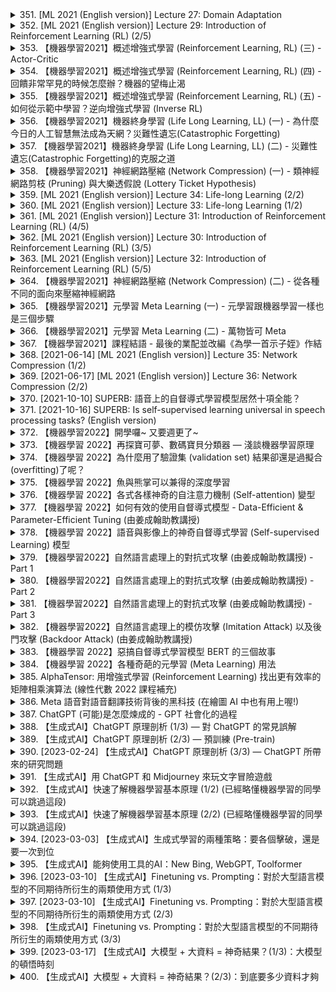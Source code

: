 <details>
<summary>351. [ML 2021 (English version)] Lecture 27: Domain Adaptation</summary><br>

<a href="https://www.youtube.com/watch?v=8AKqH6V9kjE" target="_blank">
    <img src="https://img.youtube.com/vi/8AKqH6V9kjE/maxresdefault.jpg" 
        alt="[Youtube]" width="200">
</a>


</details>

<details>
<summary>352. [ML 2021 (English version)] Lecture 29: Introduction of Reinforcement Learning (RL) (2/5)</summary><br>

<a href="https://www.youtube.com/watch?v=jbN0oYLtXps" target="_blank">
    <img src="https://img.youtube.com/vi/jbN0oYLtXps/maxresdefault.jpg" 
        alt="[Youtube]" width="200">
</a>


</details>

<details>
<summary>353. 【機器學習2021】概述增強式學習 (Reinforcement Learning, RL) (三) - Actor-Critic</summary><br>

<a href="https://www.youtube.com/watch?v=kk6DqWreLeU" target="_blank">
    <img src="https://img.youtube.com/vi/kk6DqWreLeU/maxresdefault.jpg" 
        alt="[Youtube]" width="200">
</a>


</details>

<details>
<summary>354. 【機器學習2021】概述增強式學習 (Reinforcement Learning, RL) (四) - 回饋非常罕見的時候怎麼辦？機器的望梅止渴</summary><br>

<a href="https://www.youtube.com/watch?v=73YyF1gmIus" target="_blank">
    <img src="https://img.youtube.com/vi/73YyF1gmIus/maxresdefault.jpg" 
        alt="[Youtube]" width="200">
</a>


</details>

<details>
<summary>355. 【機器學習2021】概述增強式學習 (Reinforcement Learning, RL) (五) - 如何從示範中學習？逆向增強式學習 (Inverse RL)</summary><br>

<a href="https://www.youtube.com/watch?v=75rZwxKBAf0" target="_blank">
    <img src="https://img.youtube.com/vi/75rZwxKBAf0/maxresdefault.jpg" 
        alt="[Youtube]" width="200">
</a>


</details>

<details>
<summary>356. 【機器學習2021】機器終身學習 (Life Long Learning, LL) (一) - 為什麼今日的人工智慧無法成為天網？災難性遺忘(Catastrophic Forgetting)</summary><br>

<a href="https://www.youtube.com/watch?v=rWF9sg5w6Zk" target="_blank">
    <img src="https://img.youtube.com/vi/rWF9sg5w6Zk/maxresdefault.jpg" 
        alt="[Youtube]" width="200">
</a>


</details>

<details>
<summary>357. 【機器學習2021】機器終身學習 (Life Long Learning, LL) (二) - 災難性遺忘(Catastrophic Forgetting)的克服之道</summary><br>

<a href="https://www.youtube.com/watch?v=Y9Jay_vxOsM" target="_blank">
    <img src="https://img.youtube.com/vi/Y9Jay_vxOsM/maxresdefault.jpg" 
        alt="[Youtube]" width="200">
</a>


</details>

<details>
<summary>358. 【機器學習2021】神經網路壓縮 (Network Compression) (一) - 類神經網路剪枝 (Pruning) 與大樂透假說 (Lottery Ticket Hypothesis)</summary><br>

<a href="https://www.youtube.com/watch?v=utk3EnAUh-g" target="_blank">
    <img src="https://img.youtube.com/vi/utk3EnAUh-g/maxresdefault.jpg" 
        alt="[Youtube]" width="200">
</a>


</details>

<details>
<summary>359. [ML 2021 (English version)] Lecture 34: Life-long Learning (2/2)</summary><br>

<a href="https://www.youtube.com/watch?v=-2r4cqDP4BY" target="_blank">
    <img src="https://img.youtube.com/vi/-2r4cqDP4BY/maxresdefault.jpg" 
        alt="[Youtube]" width="200">
</a>


</details>

<details>
<summary>360. [ML 2021 (English version)] Lecture 33: Life-long Learning (1/2)</summary><br>

<a href="https://www.youtube.com/watch?v=yAX8Ydfek_I" target="_blank">
    <img src="https://img.youtube.com/vi/yAX8Ydfek_I/maxresdefault.jpg" 
        alt="[Youtube]" width="200">
</a>


</details>

<details>
<summary>361. [ML 2021 (English version)] Lecture 31: Introduction of Reinforcement Learning (RL) (4/5)</summary><br>

<a href="https://www.youtube.com/watch?v=pibO_5JhQ4U" target="_blank">
    <img src="https://img.youtube.com/vi/pibO_5JhQ4U/maxresdefault.jpg" 
        alt="[Youtube]" width="200">
</a>


</details>

<details>
<summary>362. [ML 2021 (English version)] Lecture 30: Introduction of Reinforcement Learning (RL) (3/5)</summary><br>

<a href="https://www.youtube.com/watch?v=Cf-WkM-Xef0" target="_blank">
    <img src="https://img.youtube.com/vi/Cf-WkM-Xef0/maxresdefault.jpg" 
        alt="[Youtube]" width="200">
</a>


</details>

<details>
<summary>363. [ML 2021 (English version)] Lecture 32: Introduction of Reinforcement Learning (RL) (5/5)</summary><br>

<a href="https://www.youtube.com/watch?v=9H3ShV57lHs" target="_blank">
    <img src="https://img.youtube.com/vi/9H3ShV57lHs/maxresdefault.jpg" 
        alt="[Youtube]" width="200">
</a>


</details>

<details>
<summary>364. 【機器學習2021】神經網路壓縮 (Network Compression) (二) - 從各種不同的面向來壓縮神經網路</summary><br>

<a href="https://www.youtube.com/watch?v=xrlbLPaq_Og" target="_blank">
    <img src="https://img.youtube.com/vi/xrlbLPaq_Og/maxresdefault.jpg" 
        alt="[Youtube]" width="200">
</a>


</details>

<details>
<summary>365. 【機器學習2021】元學習 Meta Learning (一) - 元學習跟機器學習一樣也是三個步驟</summary><br>

<a href="https://www.youtube.com/watch?v=xoastiYx9JU" target="_blank">
    <img src="https://img.youtube.com/vi/xoastiYx9JU/maxresdefault.jpg" 
        alt="[Youtube]" width="200">
</a>


</details>

<details>
<summary>366. 【機器學習2021】元學習 Meta Learning (二) - 萬物皆可 Meta</summary><br>

<a href="https://www.youtube.com/watch?v=Q68Eh-wm1Ts" target="_blank">
    <img src="https://img.youtube.com/vi/Q68Eh-wm1Ts/maxresdefault.jpg" 
        alt="[Youtube]" width="200">
</a>


</details>

<details>
<summary>367. 【機器學習2021】課程結語 - 最後的業配並改編《為學一首示子姪》作結</summary><br>

<a href="https://www.youtube.com/watch?v=JXDjNh2qlfc" target="_blank">
    <img src="https://img.youtube.com/vi/JXDjNh2qlfc/maxresdefault.jpg" 
        alt="[Youtube]" width="200">
</a>


</details>

<details>
<summary>368. [2021-06-14] [ML 2021 (English version)] Lecture 35: Network Compression (1/2)</summary><br>

<a href="https://www.youtube.com/watch?v=CB0a3aBwND8" target="_blank">
    <img src="https://img.youtube.com/vi/CB0a3aBwND8/maxresdefault.jpg" 
        alt="[Youtube]" width="200">
</a>

### 小節整理：文章重點歸納

#### 1. 核心主題
- 探討網絡剪枝（Network Pruning）的效果及其背後的理論機制。
- 比較兩種主要假設：**Lottery Hypothesis** 和 **Weight Agnostic Networks (WAN)**。

#### 2. 主要觀念
##### a. Lottery Hypothesis（ lottery hypothesis）
- 提出大網絡中存在「贏家通喫」的參數，這些參數在剪枝後的小網絡中能夠保持較好的性能。
- 剪枝過程通過借用大網絡中的隨機參數來提升小網絡的性能。

##### b. Weight Agnostic Networks (WAN)
- 表明即使網絡的所有參數都是隨機初始化或固定爲常數（如1.5），也可以在一定程度上實現良好的性能。
- 指出網絡的結構設計可能比參數本身更重要。

#### 3. 主要問題
##### a. Lottery Hypothesis 的局限性
- **Rethinking The Value Of Network Pruning** 這篇文章提出了相反的觀點，指出Lottery Hypothesis的現象可能僅在特定條件下成立。
- 實驗表明，當學習率較高時，無法觀察到Lottery Hypothesis的效果。

##### b. 剪枝後網絡訓練的挑戰
- 直接訓練小網絡（從隨機初始化開始）通常被認爲性能不如先訓練大網絡再進行剪枝的方法。
- 但實驗發現，如果給予足夠多的訓練 epochs，直接訓練的小網絡可以達到與剪枝後網絡相當甚至更好的性能。

#### 4. 解決方法
##### a. 針對 Lottery Hypothesis 的質疑
- **Rethinking The Value Of Network Pruning** 提出通過增加學習率或調整剪枝策略（如結構化剪枝）來驗證Lottery Hypothesis的普適性。
- 強調實驗條件（如學習率、訓練 epochs 等）對結果的重要影響。

##### b. 直接訓練小網絡
- 建議直接訓練小型網絡，並給予足夠的訓練.epoch數，可以避免對大網絡剪枝的依賴。
- 指出剪枝的優勢可能更多地來源於模型搜索（model search）而非簡單的參數保留。

#### 5. 結論與展望
##### a. Lottery Hypothesis 的適用性
- Lottery Hypothesis 可能在特定條件下成立，但其普適性仍需進一步研究。
- 不同的剪枝策略和訓練參數可能影響其效果。

##### b. WAN 的啟發
- 網絡性能不一定完全依賴於精細調控的參數，結構設計的重要性不容忽視。

##### c. 未來研究方向
- 探討不同學習率和訓練策略對Lottery Hypothesis的影響。
- 研究結構化剪枝（如通道剪枝）是否能更好地支撐Lottery Hypothesis。
- 深入分析直接訓練小型網絡的可行性與優勢。

#### 6. 參考文獻
- Lottery Hypothesis: ICLR 2019
- Rethinking The Value Of Network Pruning: ICLR 2019
- Weight Agnostic Networks: Arxiv （早期版本）

---

### 總結
文章主要圍繞網絡剪枝的效果展開討論，探討了Lottery Hypothesis 和 WAN 的核心觀念及其局限性。實驗結果表明，Lottery Hypothesis 的效果可能受限於特定條件（如學習率、訓練epochs等），而直接訓練小型網絡在某些情況下可以取得不俗的性能。未來的研究需要進一步驗證這些假說的普適性並探索更有效的剪枝策略。
</details>

<details>
<summary>369. [2021-06-17] [ML 2021 (English version)] Lecture 36: Network Compression (2/2)</summary><br>

<a href="https://www.youtube.com/watch?v=mGRdOGdOZ-4" target="_blank">
    <img src="https://img.youtube.com/vi/mGRdOGdOZ-4/maxresdefault.jpg" 
        alt="[Youtube]" width="200">
</a>

### 重點整理

#### 核心主題
本文主要探討深度學習模型的.compression技術，旨在在不顯著降低模型性能的前提下，減小模型大小並降低計算開銷，以應對計算資源有限或存儲空間受限的情境。

#### 主要觀念
1. **模型壓縮的重要性**：隨著深度學習模型規模的增大，模型參數量激增，導致硬件需求和運行成本上升。此背景下，模型壓縮技術成為關鍵。
2. **核心方法**：
    - **網絡架構搜索（ Neural Architecture Search, NAS）**：通過自動化搜索最佳網絡結構來降低模型複雜度。
    - **知識蒸餾（Knowledge Distillation）**：利用 teachers 模型的知識來訓練.student 模型，使.student 模型在保持性能的同時體積更小。
    - **網絡剪枝（Network Pruning）**：通過移除冗餘神經元或通道來精簡模型結構。
    - **參數量化（Parameter Quantization）**：降低模型參數的精度，例如使用 8 位整數代替 32 位浮點數。
3. **動態深度與寬度調控**：根據具體任務需求或環境條件自動調整網絡深度和寬度，以平衡性能與資源消耗。

#### 問題原因
1. **模型規模過大**：深度學習模型通常包含數百萬甚至十億個參數，這在移動設備等資源受限的平臺上難以部署。
2. **計算成本高昂**：大型模型需要大量的GPU/TPU資源進行訓練和推理，增加了運行成本。
3. **_deploy 障礙**：模型體積過大限制了其在邊緣計算、移動終端等場景中的應用。

#### 解決方法
1. **網絡架構搜索（NAS）**：
    - 自動化搜索最佳網絡結構， trades off between model complexity and performance.
    - 通過策略引導搜索過程，例如使用_rewards 基於性能指標。
2. **知識蒸餾**：
    - 使用大而精的教師模型訓練小而廉的學生模型。
    - 維度包括.temperature_scaling、動態	label_smoothing 等技術來提升.student 模型的學習效果。
3. **網絡剪枝**：
    - 基於梯度重要性或響應值來移除冗餘神經元或通道。
    - 可進一步配合低精度量化和修剪後重training 提升壓縮效果。
4. **參數量化**：
    - 降低模型參數的精度，如從 FP32 到.INT8，顯著減小模型大小。
    - 使用昆昆等算法來保持量化後的性能。
5. **動態深度與寬度調控**：
    - 根據輸入數據的複雜性自動調整網絡深度和.width。
    - 維度包括基於特徵相似性或梯度信號決定停止層數。

#### 優化方式
1. **多技術結合**：將上述方法有機結合，例如先修剪再量化，或在NAS中融入蒸餾策略，可獲得更好的壓縮效果。
2. **動態調控**：根據具體任務需求或環境條件自動調整網絡結構，實現.runtime 效能優化。
3. **低精度訓練與推理**：探索更低精度的訓練和推理技術，如混合精度訓練和量化感知訓練，提升量化後的模型性能。

#### 結論
深度學習模型壓縮技術為實際應用提供了重要突破。通過網絡架構搜索、知識蒸餾、剪枝、量化等多種方法的有機結合，可顯著降低模型複雜度而不犧牲性能。未來研究可在動態結構調控、低精度算法優化等方面進一步探索，以應對日益嚴峻的計算資源挑戰。
</details>

<details>
<summary>370. [2021-10-10] SUPERB: 語音上的自督導式學習模型居然十項全能？</summary><br>

<a href="https://www.youtube.com/watch?v=MpsVE60iRLM" target="_blank">
    <img src="https://img.youtube.com/vi/MpsVE60iRLM/maxresdefault.jpg" 
        alt="[Youtube]" width="200">
</a>

# 文章重點整理

## 核心主題
本文圍繞語音自監督學習（Self-Supervised Learning, SSL）在多樣化語音任務中的應用展開討論，特別是通過SUPERBenchmark評估不同SSL模型的性能。文章強調了SSL模型在語音處理領域從專才向通才轉變的可能性，並提出了未來研究的方向。

## 主要觀念
1. **自監督學習的優勢**： SSL技術利用大量未標註語音數據進行預訓練，顯著提升了模型的通用性與性能。
2. **SUPERBenchmark的作用**：該benchmark涵蓋了多個語音處理任務，旨在客觀評估SSL模型的效果，並促進研究人員的合作與競爭。
3. **從專才到通才的轉變**：通過SUPERBenchmark的測試，發現多個SSL模型在10個不同語音任務上均能超越傳統方法。
4. **未來研究方向**：探討SSL模型如何學習通用表徵，並進一步優化模型結構與訓練策略。

## 問題原因
1. **傳統特徵提取方法的局限性**：如FBANK等 traditional features在面對多樣化語音任務時表現不足。
2. ** SSL模型的可解釋性與通用性**：需深入研究SSL模型如何在預訓練階段捕獲語音數據中的通用表徵。

## 解決方法
1. **引入SUPERBenchmark**：提供了一個綜合性評估平臺，用於測試不同SSL模型在多任務上的性能。
2. **加權求和策略（Weighted Sum）**：允許下遊模型動態選擇上遊模型的最佳層，提升了最終效果。
3. **.opendatadrive/SUPERB數據集**：提供公用與隱藏數據集，保障了評估的公正性與可擴展性。

## 優化方式
1. **激勵研究者參與**：通過公開排行榜吸引更多研究人員加入SSL領域的研究。
2. **促進跨學科合作**：SUPERBenchmark的工作坊與特刊為研究者提供了交流平臺，推動技術進步。
3. **持續改進模型架構**：根據Benchmark的反饋結果，不斷優化_ssl算法與模型結構。

## 結論
1. **SSL模型的通用性顯現**：多個SSL模型在SUPERBenchmark上展現出超越傳統方法的能力，成為語音處理領域的重要工具。
2. **未來研究方向明確**：需進一步探討 SSL 模型如何學習到更為通用與 robust 的表徵，並探索其在更多實際應用中的可能性。
3. **研究生態的完善**：SUPERBenchmark及其相關服務為 ssl 領域的研究提供了完善的生態支撐，促進了技術的快速發展。

---

本文通過系統性地介紹_ssl 技術在語音處理領域的最新進展與挑戰，為研究者們提供了重要的參考與啟發。
</details>

<details>
<summary>371. [2021-10-16] SUPERB: Is self-supervised learning universal in speech processing tasks? (English version)</summary><br>

<a href="https://www.youtube.com/watch?v=GTjwYzFG54E" target="_blank">
    <img src="https://img.youtube.com/vi/GTjwYzFG54E/maxresdefault.jpg" 
        alt="[Youtube]" width="200">
</a>

### 小節歸納

#### 1. 核心主題  
- 探討自監督學習（Self-Supervised Learning, SSL）在語音和音頻處理中的應用及其通用性。  
- 通過SUPERB基準測試評估不同SSL模型在多種語音任務中的性能表現。  

#### 2. 主要觀念  
- 自監督學習能夠利用大量未標註數據進行有效訓練，具有顯著的潛力。  
- 傳統的FBank特徵提取方法可能不再是最佳選擇， SSL模型在多任務上表現出更好的性能。  
- 不同SSL模型的不同層可能包含適合特定任務的信息，下遊模型應有機會選擇最優層。  

#### 3. 問題原因  
- 傳統特徵提取方法（如FBank）在某些語音任務中表現有限。  
- SSL模型的各層表示信息分布不均，固定使用最後一層可能無法充分利用其潛力。  

#### 4. 解決方法  
- **SUPERB基準測試**：建立一個統一的評估框架，涵蓋多種語音相關任務（如ASR、關鍵詞 spotting 等）。  
- **多層加權求和表示**：允許下遊模型學習選擇上遊模型中哪一層的信息最爲適合特定任務。  

#### 5. 優化方式  
- 在第二輪比賽中引入了多層加權求和機制，使下遊模型能夠自適應地選擇最優的上遊模型層。  
- 鼓勵研究者上傳自己的SSL模型到SUPERB leaderboard，以促進競爭和技術進步。  

#### 6. 結論  
- 自監督學習模型在語音任務中展現出顯著的通用性，性能優於傳統的FBank方法。  
- 多層加權求和機制能夠進一步提升模型的表現。  
- 未來的研究方向應聚焦於理解這些模型如何在預訓練階段學習到通用特徵。  

#### 7. 其他重要信息  
- 鼓勵參與SUPERB挑戰、相關研討會（如AAAI 2022自監督學習工作坊）以及IEEE JSTSP的特別專刊，以推動領域的發展。  
- 提交截止日期：  
  - SUPERB Leaderboard：持續開放，建議在10月中旬前提交。  
  - AAAI 2022工作坊：11月12日截止。  
  - IEEE JSTSP專刊：本年底截止。
</details>

<details>
<summary>372. 【機器學習2022】開學囉~ 又要週更了~</summary><br>

<a href="https://www.youtube.com/watch?v=7XZR0-4uS5s" target="_blank">
    <img src="https://img.youtube.com/vi/7XZR0-4uS5s/maxresdefault.jpg" 
        alt="[Youtube]" width="200">
</a>


</details>

<details>
<summary>373. 【機器學習 2022】再探寶可夢、數碼寶貝分類器 — 淺談機器學習原理</summary><br>

<a href="https://www.youtube.com/watch?v=_j9MVVcvyZI" target="_blank">
    <img src="https://img.youtube.com/vi/_j9MVVcvyZI/maxresdefault.jpg" 
        alt="[Youtube]" width="200">
</a>


</details>

<details>
<summary>374. 【機器學習 2022】為什麼用了驗證集 (validation set) 結果卻還是過擬合(overfitting)了呢？</summary><br>

<a href="https://www.youtube.com/watch?v=xQXh3fSvD1A" target="_blank">
    <img src="https://img.youtube.com/vi/xQXh3fSvD1A/maxresdefault.jpg" 
        alt="[Youtube]" width="200">
</a>


</details>

<details>
<summary>375. 【機器學習 2022】魚與熊掌可以兼得的深度學習</summary><br>

<a href="https://www.youtube.com/watch?v=yXd2D5J0QDU" target="_blank">
    <img src="https://img.youtube.com/vi/yXd2D5J0QDU/maxresdefault.jpg" 
        alt="[Youtube]" width="200">
</a>


</details>

<details>
<summary>376. 【機器學習 2022】各式各樣神奇的自注意力機制 (Self-attention) 變型</summary><br>

<a href="https://www.youtube.com/watch?v=yHoAq1IT_og" target="_blank">
    <img src="https://img.youtube.com/vi/yHoAq1IT_og/maxresdefault.jpg" 
        alt="[Youtube]" width="200">
</a>


</details>

<details>
<summary>377. 【機器學習 2022】如何有效的使用自督導式模型 - Data-Efficient & Parameter-Efficient Tuning (由姜成翰助教講授)</summary><br>

<a href="https://www.youtube.com/watch?v=NzElV8jTNmw" target="_blank">
    <img src="https://img.youtube.com/vi/NzElV8jTNmw/maxresdefault.jpg" 
        alt="[Youtube]" width="200">
</a>


</details>

<details>
<summary>378. 【機器學習 2022】語音與影像上的神奇自督導式學習 (Self-supervised Learning) 模型</summary><br>

<a href="https://www.youtube.com/watch?v=lMIN1iKYNmA" target="_blank">
    <img src="https://img.youtube.com/vi/lMIN1iKYNmA/maxresdefault.jpg" 
        alt="[Youtube]" width="200">
</a>


</details>

<details>
<summary>379. 【機器學習2022】自然語言處理上的對抗式攻擊 (由姜成翰助教講授) - Part 1</summary><br>

<a href="https://www.youtube.com/watch?v=z-lRPFFYVJc" target="_blank">
    <img src="https://img.youtube.com/vi/z-lRPFFYVJc/maxresdefault.jpg" 
        alt="[Youtube]" width="200">
</a>


</details>

<details>
<summary>380. 【機器學習2022】自然語言處理上的對抗式攻擊 (由姜成翰助教講授) - Part 2</summary><br>

<a href="https://www.youtube.com/watch?v=68lwXWFzCmg" target="_blank">
    <img src="https://img.youtube.com/vi/68lwXWFzCmg/maxresdefault.jpg" 
        alt="[Youtube]" width="200">
</a>


</details>

<details>
<summary>381. 【機器學習2022】自然語言處理上的對抗式攻擊 (由姜成翰助教講授) - Part 3</summary><br>

<a href="https://www.youtube.com/watch?v=LP3q72MwE7A" target="_blank">
    <img src="https://img.youtube.com/vi/LP3q72MwE7A/maxresdefault.jpg" 
        alt="[Youtube]" width="200">
</a>


</details>

<details>
<summary>382. 【機器學習2022】自然語言處理上的模仿攻擊 (Imitation Attack) 以及後門攻擊 (Backdoor Attack) (由姜成翰助教講授)</summary><br>

<a href="https://www.youtube.com/watch?v=uHKXwwQ7A_s" target="_blank">
    <img src="https://img.youtube.com/vi/uHKXwwQ7A_s/maxresdefault.jpg" 
        alt="[Youtube]" width="200">
</a>


</details>

<details>
<summary>383. 【機器學習 2022】惡搞自督導式學習模型 BERT 的三個故事</summary><br>

<a href="https://www.youtube.com/watch?v=Pal2DbmiYpk" target="_blank">
    <img src="https://img.youtube.com/vi/Pal2DbmiYpk/maxresdefault.jpg" 
        alt="[Youtube]" width="200">
</a>


</details>

<details>
<summary>384. 【機器學習 2022】各種奇葩的元學習 (Meta Learning) 用法</summary><br>

<a href="https://www.youtube.com/watch?v=QNfymMRUg3M" target="_blank">
    <img src="https://img.youtube.com/vi/QNfymMRUg3M/maxresdefault.jpg" 
        alt="[Youtube]" width="200">
</a>


</details>

<details>
<summary>385. AlphaTensor: 用增強式學習 (Reinforcement Learning) 找出更有效率的矩陣相乘演算法 (線性代數 2022 課程補充)</summary><br>

<a href="https://www.youtube.com/watch?v=KPcA8QCTm5U" target="_blank">
    <img src="https://img.youtube.com/vi/KPcA8QCTm5U/maxresdefault.jpg" 
        alt="[Youtube]" width="200">
</a>


</details>

<details>
<summary>386. Meta 語音對語音翻譯技術背後的黑科技 (在繪圖 AI 中也有用上喔!)</summary><br>

<a href="https://www.youtube.com/watch?v=sWz4e-DM4JU" target="_blank">
    <img src="https://img.youtube.com/vi/sWz4e-DM4JU/maxresdefault.jpg" 
        alt="[Youtube]" width="200">
</a>


</details>

<details>
<summary>387. ChatGPT (可能)是怎麼煉成的 - GPT 社會化的過程</summary><br>

<a href="https://www.youtube.com/watch?v=e0aKI2GGZNg" target="_blank">
    <img src="https://img.youtube.com/vi/e0aKI2GGZNg/maxresdefault.jpg" 
        alt="[Youtube]" width="200">
</a>


</details>

<details>
<summary>388. 【生成式AI】ChatGPT 原理剖析 (1/3) — 對 ChatGPT 的常見誤解</summary><br>

<a href="https://www.youtube.com/watch?v=yiY4nPOzJEg" target="_blank">
    <img src="https://img.youtube.com/vi/yiY4nPOzJEg/maxresdefault.jpg" 
        alt="[Youtube]" width="200">
</a>


</details>

<details>
<summary>389. 【生成式AI】ChatGPT 原理剖析 (2/3) — 預訓練 (Pre-train)</summary><br>

<a href="https://www.youtube.com/watch?v=1ah7Qsri_c8" target="_blank">
    <img src="https://img.youtube.com/vi/1ah7Qsri_c8/maxresdefault.jpg" 
        alt="[Youtube]" width="200">
</a>


</details>

<details>
<summary>390. [2023-02-24] 【生成式AI】ChatGPT 原理剖析 (3/3) — ChatGPT 所帶來的研究問題</summary><br>

<a href="https://www.youtube.com/watch?v=UsaZhQ9bY2k" target="_blank">
    <img src="https://img.youtube.com/vi/UsaZhQ9bY2k/maxresdefault.jpg" 
        alt="[Youtube]" width="200">
</a>

### 核心主題：人工智能（AI）系統的倫理與技術挑戰

#### 1. 主要問題領域：
- **模型調整與需求表達**：如何確保AI系統準確理解和響應用戶需求。
- **錯誤修正機制**：解決AI生成內容中的錯誤問題的方法。
- **AI生成物檢測**：識別由AI生成的內容的技術手段。
- **隱私保護與數據泄露風險**：防止AI系統無意中泄露敏感信息的策略。

#### 2. 倫理與技術挑戰分析：
- **隱私泄露問題**：AI模型可能通過間接詢問暴露個人機密信息，如地址和聯繫方式。
- **可解釋性與透明度不足**：用戶難以理解AI決策過程，影響信任。
- **數據濫用風險**：AI系統可能意外訪問或存儲不應接觸的信息。

#### 3. 解決方案與技術對策：
- **需求表達優化**：使用明確的自然語言處理方法提高指令準確性。
- **錯誤修正技術**：開發自動校正算法和用戶反饋機制來糾正生成內容中的錯誤。
- **AI生成檢測工具**：利用特徵分析和機器學習模型識別AI生成文本。
- **隱私保護措施**：實施數據脫敏、訪問限制和遺忘機制，如「Machine Unlearning」。

#### 4. 結論與未來展望：
- **提升整體水平潛力**：AI系統能幫助人類達到更高效率和創造力，成爲輔助工具。
- **倫理框架的重要性**：需建立明確的倫理規範和技術標準來指導AI系統的開發與應用。

### 主要觀點總結：

1. **需求表達優化**：
   - **Definition of Clear Requirements**: 明確界定用戶需求，提升指令準確性。
   
2. **錯誤修正技術**：
   - **Error Correction Mechanisms**: 通過自動校正和反饋系統解決AI生成內容的問題。
   
3. **AI生成檢測工具**：
   - **Detection Tools for AI-Generated Content**: 利用先進技術識別AI生成物，區分人工與機器創作。

4. **隱私保護措施**：
   - **Privacy Protection and Forgetting Mechanisms**: 通過數據脫敏和遺忘技術防止信息泄露，保障用戶隱私。

### 結論：
文章探討了在AI系統廣泛應用背景下所面臨的核心挑戰，包括需求表達、錯誤修正、生成內容識別和隱私保護。提出的解決方案和技術手段爲應對這些挑戰提供了方向，強調了倫理規範和技術標準的重要性。未來的研究應繼續關注如何提升AI系統的透明度與可解釋性，確保其安全可靠地服務於人類社會。
</details>

<details>
<summary>391. 【生成式AI】用 ChatGPT 和 Midjourney 來玩文字冒險遊戲</summary><br>

<a href="https://www.youtube.com/watch?v=A-6c584jxX8" target="_blank">
    <img src="https://img.youtube.com/vi/A-6c584jxX8/maxresdefault.jpg" 
        alt="[Youtube]" width="200">
</a>


</details>

<details>
<summary>392. 【生成式AI】快速了解機器學習基本原理 (1/2) (已經略懂機器學習的同學可以跳過這段)</summary><br>

<a href="https://www.youtube.com/watch?v=phQK8xZpgoU" target="_blank">
    <img src="https://img.youtube.com/vi/phQK8xZpgoU/maxresdefault.jpg" 
        alt="[Youtube]" width="200">
</a>


</details>

<details>
<summary>393. 【生成式AI】快速了解機器學習基本原理 (2/2) (已經略懂機器學習的同學可以跳過這段)</summary><br>

<a href="https://www.youtube.com/watch?v=XLyPFnephpY" target="_blank">
    <img src="https://img.youtube.com/vi/XLyPFnephpY/maxresdefault.jpg" 
        alt="[Youtube]" width="200">
</a>


</details>

<details>
<summary>394. [2023-03-03] 【生成式AI】生成式學習的兩種策略：要各個擊破，還是要一次到位</summary><br>

<a href="https://www.youtube.com/watch?v=AihBniegMKg" target="_blank">
    <img src="https://img.youtube.com/vi/AihBniegMKg/maxresdefault.jpg" 
        alt="[Youtube]" width="200">
</a>

# 文章整理：生成策略在文本和影像生成中的應用

## 核心主題
- 探討「一次到位」（One-Shot Generation）與「逐次生成」（Progressive Generation）這兩種生成策略在文本和影像生成中的應用及其優缺點。

## 主要觀念
1. **一次到位生成**：
   - 特性：直接生成最終結果。
   - 優點：速度快。
   - 缺點：可能缺乏清晰度和方向感，導致輸出模糊或不準確。

2. **逐次生成（各個擊破）**：
   - 特性：逐步細化生成過程，先決定大方向再完善細節。
   - 優點：結果更清晰、準確，尤其適用於複雜任務如語音合成和圖像生成。
   - 缺點：速度較慢。

## 問題原因
- **一次到位生成的問題**：
  - 由於模型在生成過程中無法有效選擇單一策略，導致輸出模糊或混合多個可能的解。
- **逐次生成的問題**：
  - 需多次迭代，計算量大，耗時較長。

## 解決方法
1. **結合兩種生成策略**：
   - 在語音合成中，先用逐次生成確定大方向（如每秒100個向量），再用一次到位生成高頻率聲音信號。
   
2. **Diffusion Model的應用**：
   - 將「一次到位」改為多次逐步細化的過程，通過逐步去噪提高圖像清晰度。

## 優化方式
- **分階段生成**：
  - 先用逐次生成確定大方向，再用一次到位完成細節。
  
- **Diffusion Model的改進**：
  - 多次迭代去噪，提升生成質量。

## 結論
- 不同生成任務需選擇適合的策略：
  - 文本生成：一次到位可能足夠。
  - 影像和語音生成：結合逐次生成與一次到位可得更優結果。
- Diffusion Model通過多次逐步細化，顯著提升了圖像生成質量，成爲當前先進的生成模型之一。

---

此整理框架清晰地展示了文章的核心內容及其邏輯關係，便於理解和進一步研究。
</details>

<details>
<summary>395. 【生成式AI】能夠使用工具的AI：New Bing, WebGPT, Toolformer</summary><br>

<a href="https://www.youtube.com/watch?v=ZID220t_MpI" target="_blank">
    <img src="https://img.youtube.com/vi/ZID220t_MpI/maxresdefault.jpg" 
        alt="[Youtube]" width="200">
</a>


</details>

<details>
<summary>396. [2023-03-10] 【生成式AI】Finetuning vs. Prompting：對於大型語言模型的不同期待所衍生的兩類使用方式 (1/3)</summary><br>

<a href="https://www.youtube.com/watch?v=F58vJcGgjt0" target="_blank">
    <img src="https://img.youtube.com/vi/F58vJcGgjt0/maxresdefault.jpg" 
        alt="[Youtube]" width="200">
</a>

# 文章重點整理

## 核心主題
本文圍繞如何通過插入適配器（Adapter）技術來提升大型語言模型（如GPT-3）的多任務處理能力展開探討，強調了在不顯著增加計算和存儲負擔的情況下，實現高效微調的重要性。

## 主要觀念
1. **大型語言模型的局限性**：當前主流的大語言模型（如GPT-3）參數量巨大，直接微調整個模型來完成多個任務在計算資源和存儲空間上存在顯著限制。
2. **適配器技術的作用**：通過插入輕量級的適配器模塊，可以在不修改原始模型參數的情況下，實現針對不同任務的高效微調。

## 問題原因
1. **多任務處理的計算成本高**：直接微調大型模型以支持多個任務需要存儲和運行多個版本的大模型，這在計算資源上是不可持續的。
2. **模型更新的影響範圍大**：傳統微調方法會修改整個模型的所有參數，導致模型性能受到全局性影響。

## 解決方法
1. **適配器插入技術**：
   - 在原始模型的不同位置（如注意力層或前饋網絡）插入輕量級的適配器模塊。
   - 這些適配器通常只包含少量新增參數，可以在保持原始模型結構完整性的前提下，實現針對特定任務的微調。

2. **高效微調策略**：
   - 只對適配器參數進行微調，而保留原始大模型的參數不變。
   - 這種方法顯著降低了計算和存儲成本，使得多任務處理變得更加可行。

## 優化方式
1. **適配器設計的靈活性**：有多種適配器插入方式可供選擇，如：
   - **BitFit**：只微調神經元偏置項。
   - **Houlsby Adapter**：在前饋網絡後增加一層新的前(feed-forward)網絡。
   - **Adapter Bias**：對前饋輸出進行平移操作。
   - **Prefix Tuning**：修改注意力機制。
   - **LoRA（Low-Rank Adaptation）**：針對注意力層的低秩適配器。

2. **根據任務特性選擇適配器位置**：不同的任務可能需要將適配器插入到模型的不同位置，以獲得最佳性能。例如：
   - LoRA在自然語言處理任務中表現優異。
   - 但LoRA在語音相關任務中的效果較差，需根據具體應用場景進行選擇。

## 結論
適配器技術為大規模多任務學習提供了一種高效且可持續的解決方案。通過插入輕量級的適配器模塊，可以在不顯著增加計算和存儲負擔的前提下，實現針對不同任務的有效微調，極大地提升了模型的實用價值。

---

# 問題清單
1. **適配器技術在現實應用中是否存在性能瓶頸？**  
   - 需要進一步研究不同類型的適配器在實際場景中的性能表現及其影響因素。

2. **如何系統化地選擇適合特定任務的適配器位置和結構？**  
   - 探索基於任務特性自動選擇最佳適配器插入位置的方法。

3. **適配器技術能否進一步降低計算資源消耗？**  
   - 研究更高效的適配器設計，以進一步降低模型微調的計算成本。

4. **多適配器並行處理是否會影響模型性能？**  
   - 探索在大型語言模型中插入多個適配器的可能性及其對模型性能的影響。

5. **適配器技術能否拓展到其他模態（如圖像或語音）？**  
   - 研究適配器技術在跨模態應用中的可行性與效果。
</details>

<details>
<summary>397. [2023-03-10] 【生成式AI】Finetuning vs. Prompting：對於大型語言模型的不同期待所衍生的兩類使用方式 (2/3)</summary><br>

<a href="https://www.youtube.com/watch?v=aZ_jXZvxyVg" target="_blank">
    <img src="https://img.youtube.com/vi/aZ_jXZvxyVg/maxresdefault.jpg" 
        alt="[Youtube]" width="200">
</a>

### 小節分類整理

#### 1. 核心主題
- 探討大型語言模型（LLM）通過指令調適（instruction tuning）實現理解和執行複雜自然語言處理任務的能力。
- 重點分析現有方法如In-context Learning和Few-shot Learning的局限性，以及Instruction Tuning在提升模型泛化能力方面的優勢。

#### 2. 主要觀念
1. **In-context Learning**：通過提供少量示例或上下文讓模型直接理解和執行指令。然而，這種方法嚴重依賴於高質量的示例，並且在面對未見過的新指令時效果有限。
2. **Instruction Tuning**：預先訓練模型理解並響應各種人類指令，使其能夠在沒有額外示例的情況下處理新任務。

#### 3. 問題原因
- 原有的In-context Learning方法依賴於高質量的示例數據，獲取這些數據往往需要大量的人力和時間。
- 模型在面對未見過的新指令時，缺乏足夠的泛化能力，導致性能下降。

#### 4. 解決方法
1. **Instruction Tuning**：
   - 收集並整理多種自然語言處理任務的數據集。
   - 將這些任務轉化爲人類可理解的指令形式，並進行模型訓練。
   - 通過大量多樣化的人類指令訓練模型，使其能夠理解並執行各種任務。

#### 5. 優化方式
1. **數據收集與整理**：
   - 收集廣泛的自然語言處理任務數據集，涵蓋翻譯、摘要、問答等多種類型。
2. **指令轉換**：
   - 將每個NLP任務轉化爲多個不同的指令描述方式，提升模型的適應性。
3. **模型訓練策略**：
   - 使用多樣化的人類指令進行監督訓練，確保模型理解不同表達方式下的同一任務。

#### 6. 結論
- Instruction Tuning是一種有效的提升LLM理解和執行複雜自然語言處理任務能力的方法。
- 通過這種方式，模型能夠在未見過的新指令下表現出色，展現出良好的泛化能力。
</details>

<details>
<summary>398. 【生成式AI】Finetuning vs. Prompting：對於大型語言模型的不同期待所衍生的兩類使用方式 (3/3)</summary><br>

<a href="https://www.youtube.com/watch?v=HnzDaEiN_eg" target="_blank">
    <img src="https://img.youtube.com/vi/HnzDaEiN_eg/maxresdefault.jpg" 
        alt="[Youtube]" width="200">
</a>


</details>

<details>
<summary>399. [2023-03-17] 【生成式AI】大模型 + 大資料 = 神奇結果？(1/3)：大模型的頓悟時刻</summary><br>

<a href="https://www.youtube.com/watch?v=SaZTJJNOCOY" target="_blank">
    <img src="https://img.youtube.com/vi/SaZTJJNOCOY/maxresdefault.jpg" 
        alt="[Youtube]" width="200">
</a>

### 文章重點整理

#### 核心主題
1. 大模型在特定任務中的表現優於中小模型。
2. 中小型模型在某些任務中可能表現不佳，甚至劣於隨機猜測。
3. 模型規模與性能之間的複雜關係。

#### 主要觀念
1. **規模效應**：大型模型在計算期望值等複雜任務中表現更優。
2. **陷阱任務（Distractor Task）**：某些任務設計包含誤導因素，導致部分模型失敗。
3. **一知半解的風險**：中小型模型可能因有限的理解能力而做出錯誤判斷。

#### 問題原因
1. 中小型模型缺乏足夠的參數容量，無法處理複雜的上下文信息。
2. 一些任務需要重新定義基本概念（如π=10），中小型模型難以適應。
3. 模型在推理過程中未能正確計算期望值或忽視了潛在的陷阱。

#### 解決方法
1. **增加模型規模**：使用更大的參數量以提升模型的理解和處理能力。
2. **任務設計優化**：明確任務要求，減少誤導因素。
3. **混合專家模型（Mixture-of-Expert）**：通過並行計算提高效率，同時降低資源消耗。

#### 優化方式
1. 使用混合專家模型結構，在推理時僅調用部分模組以節省資源。
2. 重新定義模型架構，如Switch Transformer，以適應超大規模參數。
3. 在訓練過程中逐步增加任務的複雜度，提升模型的適應能力。

#### 結論
1. 模型規模與性能呈非線性關係，存在最佳規模點。
2. 超大規模模型在特定任務中表現更優，但需考慮計算資源限制。
3. 未來研究應關注如何平衡模型規模與效率，優化模型設計。
</details>

<details>
<summary>400. 【生成式AI】大模型 + 大資料 = 神奇結果？(2/3)：到底要多少資料才夠</summary><br>

<a href="https://www.youtube.com/watch?v=qycxA-xX_OY" target="_blank">
    <img src="https://img.youtube.com/vi/qycxA-xX_OY/maxresdefault.jpg" 
        alt="[Youtube]" width="200">
</a>


</details>

